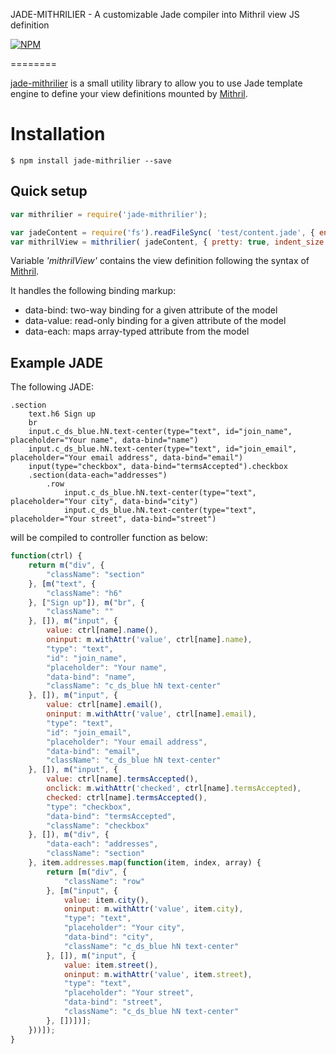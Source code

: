 JADE-MITHRILIER - A customizable Jade compiler into Mithril view JS definition

[![NPM](https://nodei.co/npm/jade-mithrilier.png)](https://nodei.co/npm/jade-mithrilier/)


========


[jade-mithrilier](https://github.com/imrefazekas/jade-mithrilier) is a small utility library to allow you to use Jade template engine to define your view definitions mounted by [Mithril](https://lhorie.github.io/mithril/).

# Installation

	$ npm install jade-mithrilier --save

## Quick setup
```javascript
var mithrilier = require('jade-mithrilier');

var jadeContent = require('fs').readFileSync( 'test/content.jade', { encoding: 'utf8' });
var mithrilView = mithrilier( jadeContent, { pretty: true, indent_size: 1, indent_char: '\t' } );

```

Variable _'mithrilView'_ contains the view definition following the syntax of [Mithril](https://lhorie.github.io/mithril/).

It handles the following binding markup:

- data-bind: two-way binding for a given attribute of the model
- data-value: read-only binding for a given attribute of the model
- data-each: maps array-typed attribute from the model


## Example JADE

The following JADE:

```jade
.section
	text.h6 Sign up
	br
	input.c_ds_blue.hN.text-center(type="text", id="join_name", placeholder="Your name", data-bind="name")
	input.c_ds_blue.hN.text-center(type="text", id="join_email", placeholder="Your email address", data-bind="email")
	input(type="checkbox", data-bind="termsAccepted").checkbox
	.section(data-each="addresses")
		.row
			input.c_ds_blue.hN.text-center(type="text", placeholder="Your city", data-bind="city")
			input.c_ds_blue.hN.text-center(type="text", placeholder="Your street", data-bind="street")

```

will be compiled to controller function as below:

```javascript
function(ctrl) {
	return m("div", {
		"className": "section"
	}, [m("text", {
		"className": "h6"
	}, ["Sign up"]), m("br", {
		"className": ""
	}, []), m("input", {
		value: ctrl[name].name(),
		oninput: m.withAttr('value', ctrl[name].name),
		"type": "text",
		"id": "join_name",
		"placeholder": "Your name",
		"data-bind": "name",
		"className": "c_ds_blue hN text-center"
	}, []), m("input", {
		value: ctrl[name].email(),
		oninput: m.withAttr('value', ctrl[name].email),
		"type": "text",
		"id": "join_email",
		"placeholder": "Your email address",
		"data-bind": "email",
		"className": "c_ds_blue hN text-center"
	}, []), m("input", {
		value: ctrl[name].termsAccepted(),
		onclick: m.withAttr('checked', ctrl[name].termsAccepted),
		checked: ctrl[name].termsAccepted(),
		"type": "checkbox",
		"data-bind": "termsAccepted",
		"className": "checkbox"
	}, []), m("div", {
		"data-each": "addresses",
		"className": "section"
	}, item.addresses.map(function(item, index, array) {
		return [m("div", {
			"className": "row"
		}, [m("input", {
			value: item.city(),
			oninput: m.withAttr('value', item.city),
			"type": "text",
			"placeholder": "Your city",
			"data-bind": "city",
			"className": "c_ds_blue hN text-center"
		}, []), m("input", {
			value: item.street(),
			oninput: m.withAttr('value', item.street),
			"type": "text",
			"placeholder": "Your street",
			"data-bind": "street",
			"className": "c_ds_blue hN text-center"
		}, [])])];
	}))]);
}
```